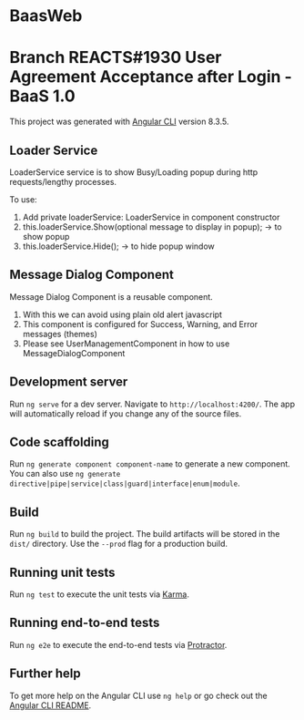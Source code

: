 # BaasWeb
#  Branch REACTS#1930 User Agreement Acceptance after Login - BaaS 1.0
This project was generated with [Angular CLI](https://github.com/angular/angular-cli) version 8.3.5.

## Loader Service

LoaderService service is to show Busy/Loading popup during http requests/lengthy processes.

To use:
1. Add private loaderService: LoaderService in component constructor
2. this.loaderService.Show(optional message to display in popup); -> to show popup
3. this.loaderService.Hide(); -> to hide popup window


## Message Dialog Component

Message Dialog Component is a reusable component.
1. With this we can avoid using plain old alert javascript
2. This component is configured for Success, Warning, and Error messages (themes)
3. Please see UserManagementComponent in how to use MessageDialogComponent

## Development server

Run `ng serve` for a dev server. Navigate to `http://localhost:4200/`. The app will automatically reload if you change any of the source files.

## Code scaffolding

Run `ng generate component component-name` to generate a new component. You can also use `ng generate directive|pipe|service|class|guard|interface|enum|module`.

## Build

Run `ng build` to build the project. The build artifacts will be stored in the `dist/` directory. Use the `--prod` flag for a production build.

## Running unit tests

Run `ng test` to execute the unit tests via [Karma](https://karma-runner.github.io).

## Running end-to-end tests

Run `ng e2e` to execute the end-to-end tests via [Protractor](http://www.protractortest.org/).

## Further help

To get more help on the Angular CLI use `ng help` or go check out the [Angular CLI README](https://github.com/angular/angular-cli/blob/master/README.md).
